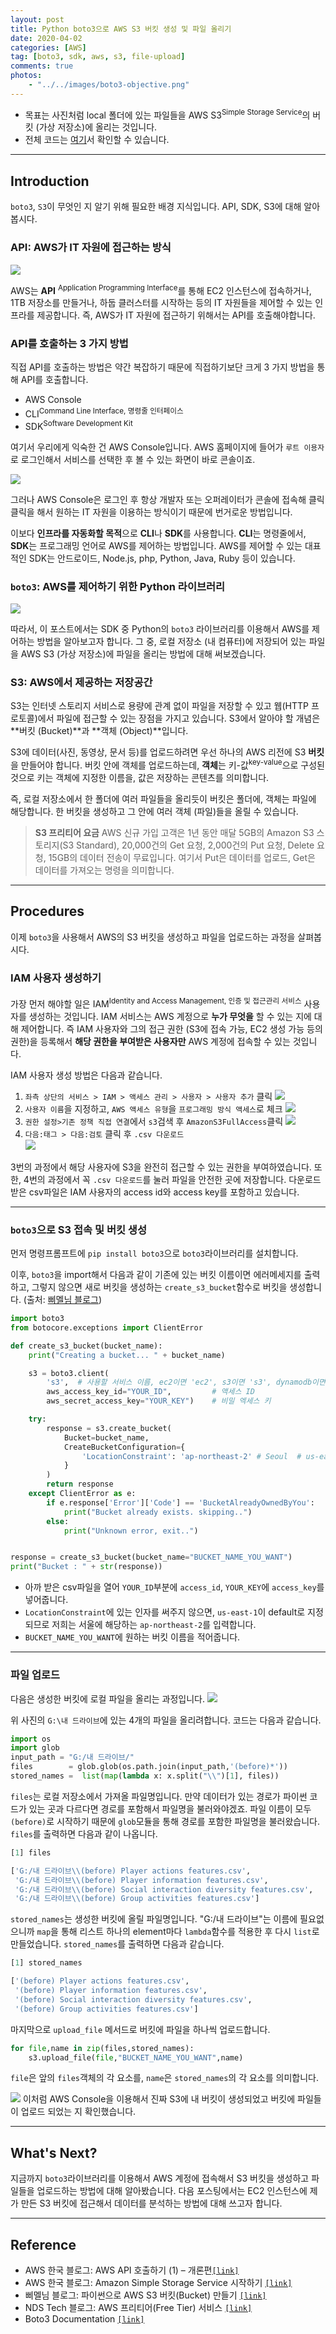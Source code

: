 ```yaml
---
layout: post
title: Python boto3으로 AWS S3 버킷 생성 및 파일 올리기
date: 2020-04-02
categories: [AWS]
tag: [boto3, sdk, aws, s3, file-upload]
comments: true
photos:
    - "../../images/boto3-objective.png"
---
```


* 목표는 사진처럼 local 폴더에 있는 파일들을 AWS S3<sup>Simple Storage Service</sup>의 버킷 (가상 저장소)에 올리는 것입니다. 
* 전체 코드는 [여기](https://github.com/assaeunji/boto3/blob/master/boto3-S3.py)서 확인할 수 있습니다.

---
## Introduction

`boto3`, `S3`이 무엇인 지 알기 위해 필요한 배경 지식입니다. API, SDK, S3에 대해 알아봅시다.

### API: AWS가 IT 자원에 접근하는 방식

![](../../images/boto3-api.png)

AWS는 **API** <sup>Application Programming Interface</sup>를 통해 EC2 인스턴스에 접속하거나, 1TB 저장소를 만들거나, 하둡 클러스터를 시작하는 등의 IT 자원들을 제어할 수 있는 인프라를 제공합니다. 
즉, AWS가 IT 자원에 접근하기 위해서는 API를 호출해야합니다.

### API를 호출하는 3 가지 방법
직접 API를 호출하는 방법은 약간 복잡하기 때문에 직접하기보단 크게 3 가지 방법을 통해 API를 호출합니다. 

* AWS Console
* CLI<sup>Command Line Interface, 명령줄 인터페이스</sup>
* SDK<sup>Software Development Kit</sup>

여기서 우리에게 익숙한 건 AWS Console입니다. AWS 홈페이지에 들어가 `루트 이용자`로 로그인해서 서비스를 선택한 후 볼 수 있는 화면이 바로 콘솔이죠. 

![](../../images/boto3-console.png)

그러나 AWS Console은 로그인 후 항상 개발자 또는 오퍼레이터가 콘솔에 접속해 클릭 클릭을 해서 원하는 IT 자원을 이용하는 방식이기 때문에 번거로운 방법입니다.

이보다 **인프라를 자동화할 목적**으로 **CLI**나 **SDK**를 사용합니다. **CLI**는 명령줄에서, **SDK**는 프로그래밍 언어로 AWS를 제어하는 방법입니다. AWS를 제어할 수 있는 대표적인 SDK는 안드로이드, Node.js, php, Python, Java, Ruby 등이 있습니다.

### `boto3`: AWS를 제어하기 위한 Python 라이브러리

![](../../images/boto3-explanation.png)

따라서, 이 포스트에서는 SDK 중 Python의 `boto3` 라이브러리를 이용해서 AWS를 제어하는 방법을 알아보고자 합니다. 그 중, 로컬 저장소 (내 컴퓨터)에 저장되어 있는 파일을 AWS S3 (가상 저장소)에 파일을 올리는 방법에 대해 써보겠습니다.

### S3: AWS에서 제공하는 저장공간

S3는 인터넷 스토리지 서비스로 용량에 관계 없이 파일을 저장할 수 있고 웹(HTTP 프로토콜)에서 파일에 접근할 수 있는 장점을 가지고 있습니다. S3에서 알아야 할 개념은 **버킷 (Bucket)**과 **객체 (Object)**입니다. 

S3에 데이터(사진, 동영상, 문서 등)를 업로드하려면 우선 하나의 AWS 리전에 S3 **버킷**을 만들어야 합니다. 버킷 안에 객체를 업로드하는데, **객체**는 키-값<sup>key-value</sup>으로 구성된 것으로 키는 객체에 지정한 이름을, 값은 저장하는 콘텐츠를 의미합니다.  

즉, 로컬 저장소에서 한 폴더에 여러 파일들을 올리듯이 버킷은 폴더에, 객체는 파일에 해당합니다. 한 버킷을 생성하고 그 안에 여러 객체 (파일)들을 올릴 수 있습니다.

>**S3 프리티어 요금** 
AWS 신규 가입 고객은 1년 동안 매달 5GB의 Amazon S3 스토리지(S3 Standard), 20,000건의 Get 요청, 2,000건의 Put 요청, Delete 요청, 15GB의 데이터 전송이 무료입니다. 여기서 Put은 데이터를 업로드, Get은 데이터를 가져오는 명령을 의미합니다.

---
## Procedures

이제 `boto3`을 사용해서 AWS의 S3 버킷을 생성하고 파일을 업로드하는 과정을 살펴봅시다. 

### IAM 사용자 생성하기

가장 먼저 해야할 일은 IAM<sup>Identity and Access Management, 인증 및 접근관리 서비스</sup> 사용자를 생성하는 것입니다. IAM 서비스는 AWS 계정으로 **누가 무엇을** 할 수 있는 지에 대해 제어합니다. 즉 IAM 사용자와 그의 접근 권한 (S3에 접속 가능, EC2 생성 가능 등의 권한)을 등록해서 **해당 권한을 부여받은 사용자만** AWS 계정에 접속할 수 있는 것입니다.

IAM 사용자 생성 방법은 다음과 같습니다.

1. `좌측 상단의 서비스 > IAM > 액세스 관리 > 사용자 > 사용자 추가` 클릭
    ![](../../images/boto3-1.png)
2. `사용자 이름`을 지정하고, `AWS 액세스 유형`을 `프로그래밍 방식 액세스`로 체크 
    ![](../../images/boto3-user.png)
3. `권한 설정>기존 정책 직접 연결`에서 `s3`검색 후 `AmazonS3FullAccess`클릭
    ![](../../images/boto3-access.png)     
4. `다음:태그 > 다음:검토` 클릭 후 `.csv 다운로드`  
    ![](../../images/boto3-key.png)

3번의 과정에서 해당 사용자에 S3을 완전히 접근할 수 있는 권한을 부여하였습니다. 
또한, 4번의 과정에서 꼭 `.csv 다운로드`를 눌러 파일을 안전한 곳에 저장합니다. 
다운로드 받은 csv파일은 IAM 사용자의 access id와 access key를 포함하고 있습니다.



---
### `boto3`으로 S3 접속 및 버킷 생성

먼저 명령프롬프트에 `pip install boto3`으로 `boto3`라이브러리를 설치합니다.

이후, `boto3`을 import해서 다음과 같이 기존에 있는 버킷 이름이면 에러메세지를 출력하고, 그렇지 않으면 새로 버킷을 생성하는 `create_s3_bucket`함수로 버킷을 생성합니다. (출처:  [삐멜님 블로그](https://imasoftwareengineer.tistory.com/98))

```python
import boto3
from botocore.exceptions import ClientError

def create_s3_bucket(bucket_name):
    print("Creating a bucket... " + bucket_name)

    s3 = boto3.client(
        's3',  # 사용할 서비스 이름, ec2이면 'ec2', s3이면 's3', dynamodb이면 'dynamodb'
        aws_access_key_id="YOUR_ID",         # 액세스 ID
        aws_secret_access_key="YOUR_KEY")    # 비밀 엑세스 키

    try:
        response = s3.create_bucket(
            Bucket=bucket_name,
            CreateBucketConfiguration={
                'LocationConstraint': 'ap-northeast-2' # Seoul  # us-east-1을 제외한 지역은 LocationConstraint 명시해야함.
            }
        )
        return response
    except ClientError as e:
        if e.response['Error']['Code'] == 'BucketAlreadyOwnedByYou':
            print("Bucket already exists. skipping..")
        else:
            print("Unknown error, exit..")


response = create_s3_bucket(bucket_name="BUCKET_NAME_YOU_WANT")
print("Bucket : " + str(response))
```

* 아까 받은 csv파일을 열어 `YOUR_ID`부분에 `access_id`, `YOUR_KEY`에 `access_key`를 넣어줍니다.
* `LocationConstraint`에 있는 인자를 써주지 않으면, `us-east-1`이 default로 지정되므로 저희는 서울에 해당하는 `ap-northeast-2`를 입력합니다.
* `BUCKET_NAME_YOU_WANT`에 원하는 버킷 이름을 적어줍니다.

---
### 파일 업로드

다음은 생성한 버킷에 로컬 파일을 올리는 과정입니다.
![](../../images/boto3-localfiles.png)

위 사진의 `G:\내 드라이브`에 있는 4개의 파일을 올리려합니다. 코드는 다음과 같습니다.

~~~python
import os 
import glob
input_path = "G:/내 드라이브/"
files        = glob.glob(os.path.join(input_path,'(before)*'))
stored_names =  list(map(lambda x: x.split("\\")[1], files))
~~~

`files`는 로컬 저장소에서 가져올 파일명입니다. 만약 데이터가 있는 경로가 파이썬 코드가 있는 곳과 다르다면 경로를 포함해서 파일명을 불러와야겠죠. 파일 이름이 모두 `(before)`로 시작하기 때문에 `glob`모듈을 통해 경로를 포함한 파일명을 불러왔습니다. `files`를 출력하면 다음과 같이 나옵니다.

~~~python
[1] files

['G:/내 드라이브\\(before) Player actions features.csv',
 'G:/내 드라이브\\(before) Player information features.csv',
 'G:/내 드라이브\\(before) Social interaction diversity features.csv',
 'G:/내 드라이브\\(before) Group activities features.csv']
~~~

`stored_names`는 생성한 버킷에 올릴 파일명입니다. "G:/내 드라이브"는 이름에 필요없으니까 `map`을 통해 리스트 하나의 element마다 `lambda`함수를 적용한 후 다시 `list`로 만들었습니다. `stored_names`를 출력하면 다음과 같습니다.

~~~python
[1] stored_names

['(before) Player actions features.csv',
 '(before) Player information features.csv',
 '(before) Social interaction diversity features.csv',
 '(before) Group activities features.csv']
 ~~~

마지막으로 `upload_file` 메서드로 버킷에 파일을 하나씩 업로드합니다.

~~~python
for file,name in zip(files,stored_names):
    s3.upload_file(file,"BUCKET_NAME_YOU_WANT",name)
~~~

`file`은 앞의 `files`객체의 각 요소를, `name`은 `stored_names`의 각 요소를 의미합니다. 

![](../../images/boto3-files.png)
이처럼 AWS Console을 이용해서 진짜 S3에 내 버킷이 생성되었고 버킷에 파일들이 업로드 되었는 지 확인했습니다.

---
## What's Next?

지금까지 `boto3`라이브러리를 이용해서 AWS 계정에 접속해서 S3 버킷을 생성하고 파일들을 업로드하는 방법에 대해 알아봤습니다.
다음 포스팅에서는 EC2 인스턴스에 제가 만든 S3 버킷에 접근해서 데이터를 분석하는 방법에 대해 쓰고자 합니다.

---
## Reference
* AWS 한국 블로그: AWS API 호출하기 (1) – 개론편[`[link]`](https://aws.amazon.com/ko/blogs/korea/aws-api-call-1/)
* AWS 한국 블로그: Amazon Simple Storage Service 시작하기 [`[link]`](https://docs.aws.amazon.com/ko_kr/AmazonS3/latest/gsg/GetStartedWithS3.html)
* 삐멜님 블로그: 파이썬으로 AWS S3 버킷(Bucket) 만들기 [`[link]`](https://imasoftwareengineer.tistory.com/98)
* NDS Tech 블로그: AWS 프리티어(Free Tier) 서비스 [`[link]`](https://tech.cloud.nongshim.co.kr/2018/10/10/aws-%ED%94%84%EB%A6%AC%ED%8B%B0%EC%96%B4free-tier-%EC%84%9C%EB%B9%84%EC%8A%A4/)
* Boto3 Documentation [`[link]`](https://boto3.amazonaws.com/v1/documentation/api/latest/index.html)